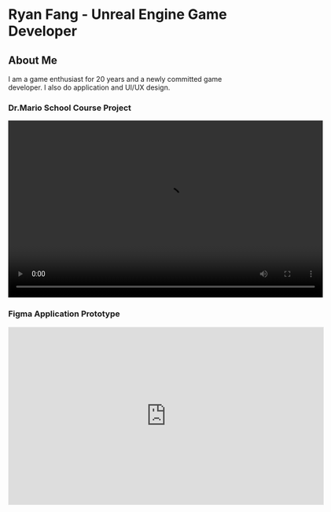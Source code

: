 # Ryan Fang - Unreal Engine Game Developer
## About Me
I am a game enthusiast for 20 years and a newly committed game developer. I also do application and UI/UX design.
### Dr.Mario School Course Project
<video width="640" height="360" controls>
  <source src="{{ '/assets/videos/Dr.Mario.mp4' | Dr.Mario }}" type="video/mp4">
  Your browser does not support the video tag.
</video>

### Figma Application Prototype
<iframe style="border: 1px solid rgba(0, 0, 0, 0.1);" width="640" height="360" src="https://embed.figma.com/proto/Y898LmI3wB0IGv067sQz0M/Cooking-companion?node-id=1104-29478&starting-point-node-id=1104%3A29478&embed-host=share" allowfullscreen>
  Your browser does not support direct viewing
</iframe>
